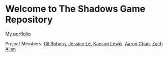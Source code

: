 # Welcome to The Shadows Game Repository

[My portfolio](https://www.arthiran.com/)

Project Members: [Gil Robern](https://gilrob.itch.io/), [Jessice Le](https://jessle342.itch.io/), [Kaeson Lewis](https://kaesonlewis.itch.io/). [Aaron Chan](https://aaron-chan.itch.io/), [Zach Allen](https://zachallen.itch.io/)
 
